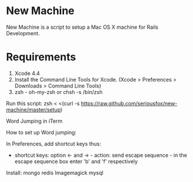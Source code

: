 # New Machine

New Machine is a script to setup a Mac OS X machine for Rails Development.


# Requirements

1. Xcode 4.4
2. Install the Command Line Tools for Xcode. (Xcode > Preferences > Downloads > Command Line Tools)
3. zsh - oh-my-zsh or 
	chsh -s /bin/zsh

Run this script:
	zsh < <(curl -s https://raw.github.com/seriousfox/new-machine/master/setup)
	
	
Word Jumping in iTerm

How to set up Word jumping:

In Preferences, add shortcut keys thus:

- shortcut keys: option ← and → - action: send escape sequence - in the escape sequence box enter 'b' and 'f' respectively




Install:
mongo
redis
Imagemagick
mysql
